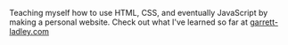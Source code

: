 Teaching myself how to use HTML, CSS, and eventually JavaScript by making a personal website. Check out what I've learned so far at [garrett-ladley.com](https://garrett-ladley.com)